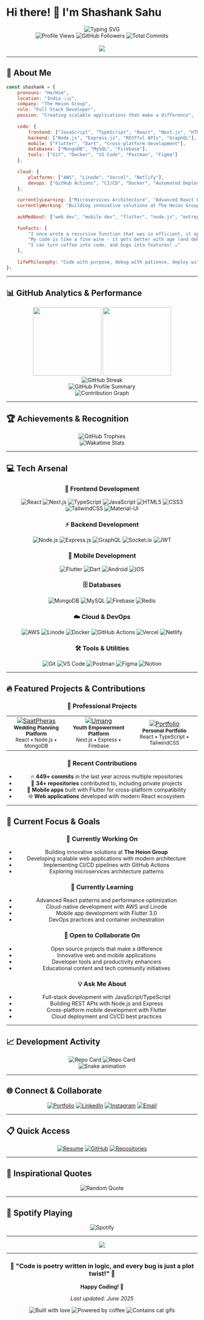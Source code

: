 # Hi there! 👋 I'm Shashank Sahu

<div align="center">
  <img src="https://readme-typing-svg.herokuapp.com?font=Fira+Code&size=30&duration=3000&pause=1000&color=gradient&center=true&vCenter=true&width=600&lines=Full+Stack+Developer+%F0%9F%9A%80;Flutter+Enthusiast+%F0%9F%93%B1;Node.js+Specialist+%E2%9A%A1;Problem+Solver+%F0%9F%A7%A9;Always+Learning+%F0%9F%93%9A;Building+Amazing+Apps+%E2%9C%A8" alt="Typing SVG" />
</div>

<div align="center">
  <img src="https://komarev.com/ghpvc/?username=Shashank-Sahu8&label=Profile%20views&color=0e75b6&style=for-the-badge" alt="Profile Views" />
  <img src="https://img.shields.io/github/followers/Shashank-Sahu8?label=Followers&style=for-the-badge&color=blue" alt="GitHub Followers" />
  <img src="https://img.shields.io/badge/Total%20Commits-449+-brightgreen?style=for-the-badge&logo=git&logoColor=white" alt="Total Commits" />
</div>

<br>

<div align="center">
  <img src="https://capsule-render.vercel.app/api?type=waving&color=gradient&height=100&section=header&text=Welcome%20to%20my%20GitHub!&fontSize=20&fontAlignY=35&desc=Building%20the%20future%20one%20commit%20at%20a%20time&descAlignY=65&descAlign=50" />
</div>

---

## 🚀 About Me

```javascript
const shashank = {
    pronouns: "He/Him",
    location: "India 🇮🇳",
    company: "The Heion Group",
    role: "Full Stack Developer",
    passion: "Creating scalable applications that make a difference",
    
    code: {
        frontend: ["JavaScript", "TypeScript", "React", "Next.js", "HTML5", "CSS3"],
        backend: ["Node.js", "Express.js", "RESTful APIs", "GraphQL"],
        mobile: ["Flutter", "Dart", "Cross-platform development"],
        databases: ["MongoDB", "MySQL", "Firebase"],
        tools: ["Git", "Docker", "VS Code", "Postman", "Figma"]
    },
    
    cloud: {
        platforms: ["AWS", "Linode", "Vercel", "Netlify"],
        devops: ["GitHub Actions", "CI/CD", "Docker", "Automated Deployment"]
    },
    
    currentlyLearning: ["Microservices Architecture", "Advanced React Patterns", "Cloud Native Development"],
    currentlyWorking: "Building innovative solutions at The Heion Group",
    
    askMeAbout: ["web dev", "mobile dev", "flutter", "node.js", "entrepreneurship", "tech trends"],
    
    funFacts: [
        "I once wrote a recursive function that was so efficient, it optimized itself! 🚀",
        "My code is like a fine wine - it gets better with age (and debugging) 🍷",
        "I can turn coffee into code, and bugs into features! ☕"
    ],
    
    lifePhilosophy: "Code with purpose, debug with patience, deploy with confidence!"
};
```

---

## 📊 GitHub Analytics & Performance

<div align="center">
  <img height="180em" src="https://github-readme-stats.vercel.app/api?username=Shashank-Sahu8&show_icons=true&theme=radical&include_all_commits=true&count_private=true&hide_border=true&bg_color=0D1117&title_color=FF6B6B&icon_color=FF6B6B&text_color=FFFFFF&border_radius=10"/>
  <img height="180em" src="https://github-readme-stats.vercel.app/api/top-langs/?username=Shashank-Sahu8&layout=compact&langs_count=10&theme=radical&hide_border=true&bg_color=0D1117&title_color=FF6B6B&text_color=FFFFFF&border_radius=10"/>
</div>

<div align="center">
  <img src="https://github-readme-streak-stats.herokuapp.com/?user=Shashank-Sahu8&theme=radical&hide_border=true&background=0D1117&stroke=FF6B6B&ring=FF6B6B&fire=FFD700&currStreakLabel=FFFFFF&sideNums=FFFFFF&currStreakNum=FF6B6B&dates=FFFFFF&sideLabels=FFFFFF&border_radius=10" alt="GitHub Streak" />
</div>

<div align="center">
  <img src="https://github-profile-summary-cards.vercel.app/api/cards/profile-details?username=Shashank-Sahu8&theme=radical" alt="GitHub Profile Summary" />
</div>

<div align="center">
  <img src="https://github-readme-activity-graph.vercel.app/graph?username=Shashank-Sahu8&theme=redical&bg_color=0D1117&color=FF6B6B&line=FF6B6B&point=FFFFFF&area=true&hide_border=true&border_radius=10" alt="Contribution Graph" />
</div>

---

## 🏆 Achievements & Recognition

<div align="center">
  <img src="https://github-profile-trophy.vercel.app/?username=Shashank-Sahu8&theme=radical&no-frame=true&no-bg=true&margin-w=4&row=2&column=4&border_radius=10" alt="GitHub Trophies" />
</div>

<div align="center">
  <img src="https://github-readme-stats.vercel.app/api/wakatime?username=Shashank-Sahu8&theme=radical&hide_border=true&bg_color=0D1117&title_color=FF6B6B&text_color=FFFFFF&border_radius=10" alt="Wakatime Stats" />
</div>

---

## 💻 Tech Arsenal

<div align="center">

### 🎨 Frontend Development
![React](https://img.shields.io/badge/React-20232A?style=for-the-badge&logo=react&logoColor=61DAFB)
![Next.js](https://img.shields.io/badge/Next.js-000000?style=for-the-badge&logo=nextdotjs&logoColor=white)
![TypeScript](https://img.shields.io/badge/TypeScript-007ACC?style=for-the-badge&logo=typescript&logoColor=white)
![JavaScript](https://img.shields.io/badge/JavaScript-F7DF1E?style=for-the-badge&logo=javascript&logoColor=black)
![HTML5](https://img.shields.io/badge/HTML5-E34F26?style=for-the-badge&logo=html5&logoColor=white)
![CSS3](https://img.shields.io/badge/CSS3-1572B6?style=for-the-badge&logo=css3&logoColor=white)
![TailwindCSS](https://img.shields.io/badge/Tailwind_CSS-38B2AC?style=for-the-badge&logo=tailwind-css&logoColor=white)
![Material-UI](https://img.shields.io/badge/Material--UI-0081CB?style=for-the-badge&logo=material-ui&logoColor=white)

### ⚡ Backend Development
![Node.js](https://img.shields.io/badge/Node.js-43853D?style=for-the-badge&logo=node.js&logoColor=white)
![Express.js](https://img.shields.io/badge/Express.js-404D59?style=for-the-badge&logo=express&logoColor=white)
![GraphQL](https://img.shields.io/badge/GraphQL-E10098?style=for-the-badge&logo=graphql&logoColor=white)
![Socket.io](https://img.shields.io/badge/Socket.io-black?style=for-the-badge&logo=socket.io&badgeColor=010101)
![JWT](https://img.shields.io/badge/JWT-black?style=for-the-badge&logo=JSON%20web%20tokens)

### 📱 Mobile Development
![Flutter](https://img.shields.io/badge/Flutter-02569B?style=for-the-badge&logo=flutter&logoColor=white)
![Dart](https://img.shields.io/badge/Dart-0175C2?style=for-the-badge&logo=dart&logoColor=white)
![Android](https://img.shields.io/badge/Android-3DDC84?style=for-the-badge&logo=android&logoColor=white)
![iOS](https://img.shields.io/badge/iOS-000000?style=for-the-badge&logo=ios&logoColor=white)

### 🗄️ Databases
![MongoDB](https://img.shields.io/badge/MongoDB-4EA94B?style=for-the-badge&logo=mongodb&logoColor=white)
![MySQL](https://img.shields.io/badge/MySQL-00000F?style=for-the-badge&logo=mysql&logoColor=white)
![Firebase](https://img.shields.io/badge/Firebase-039BE5?style=for-the-badge&logo=Firebase&logoColor=white)
![Redis](https://img.shields.io/badge/Redis-DC382D?style=for-the-badge&logo=redis&logoColor=white)

### ☁️ Cloud & DevOps
![AWS](https://img.shields.io/badge/AWS-232F3E?style=for-the-badge&logo=amazon-aws&logoColor=white)
![Linode](https://img.shields.io/badge/Linode-00A95C?style=for-the-badge&logo=linode&logoColor=white)
![Docker](https://img.shields.io/badge/Docker-2496ED?style=for-the-badge&logo=docker&logoColor=white)
![GitHub Actions](https://img.shields.io/badge/GitHub_Actions-2088FF?style=for-the-badge&logo=github-actions&logoColor=white)
![Vercel](https://img.shields.io/badge/Vercel-000000?style=for-the-badge&logo=vercel&logoColor=white)
![Netlify](https://img.shields.io/badge/Netlify-00C7B7?style=for-the-badge&logo=netlify&logoColor=white)

### 🛠️ Tools & Utilities
![Git](https://img.shields.io/badge/Git-F05032?style=for-the-badge&logo=git&logoColor=white)
![VS Code](https://img.shields.io/badge/VS_Code-007ACC?style=for-the-badge&logo=visual-studio-code&logoColor=white)
![Postman](https://img.shields.io/badge/Postman-FF6C37?style=for-the-badge&logo=postman&logoColor=white)
![Figma](https://img.shields.io/badge/Figma-F24E1E?style=for-the-badge&logo=figma&logoColor=white)
![Notion](https://img.shields.io/badge/Notion-000000?style=for-the-badge&logo=notion&logoColor=white)

</div>

---

## 🔥 Featured Projects & Contributions

<div align="center">

### 🌟 Professional Projects

<table>
  <tr>
    <td align="center">
      <a href="https://SaatPherasWorldWide.com">
        <img src="https://img.shields.io/badge/🌐_SaatPherasWorldWide-FF6B6B?style=for-the-badge&logo=safari&logoColor=white" alt="SaatPheras"/>
      </a>
      <br/>
      <sub><b>Wedding Planning Platform</b></sub>
      <br/>
      <sub>React • Node.js • MongoDB</sub>
    </td>
    <td align="center">
      <a href="https://umang.iyfghaziabad.in">
        <img src="https://img.shields.io/badge/🎯_Umang_IYF-4ECDC4?style=for-the-badge&logo=safari&logoColor=white" alt="Umang"/>
      </a>
      <br/>
      <sub><b>Youth Empowerment Platform</b></sub>
      <br/>
      <sub>Next.js • Express • Firebase</sub>
    </td>
    <td align="center">
      <a href="https://shashank-sahu.me">
        <img src="https://img.shields.io/badge/💼_Portfolio-45B7D1?style=for-the-badge&logo=safari&logoColor=white" alt="Portfolio"/>
      </a>
      <br/>
      <sub><b>Personal Portfolio</b></sub>
      <br/>
      <sub>React • TypeScript • TailwindCSS</sub>
    </td>
  </tr>
</table>

### 🚀 Recent Contributions
- 🔥 **449+ commits** in the last year across multiple repositories
- 🌟 **34+ repositories** contributed to, including private projects
- 📱 **Mobile apps** built with Flutter for cross-platform compatibility
- 🌐 **Web applications** developed with modern React ecosystem

</div>

---

## 🎯 Current Focus & Goals

<div align="center">

### 🔭 **Currently Working On**
- Building innovative solutions at **The Heion Group**
- Developing scalable web applications with modern architecture
- Implementing CI/CD pipelines with GitHub Actions
- Exploring microservices architecture patterns

### 🌱 **Currently Learning**
- Advanced React patterns and performance optimization
- Cloud-native development with AWS and Linode
- Mobile app development with Flutter 3.0
- DevOps practices and container orchestration

### 👯 **Open to Collaborate On**
- Open source projects that make a difference
- Innovative web and mobile applications
- Developer tools and productivity enhancers
- Educational content and tech community initiatives

### 💡 **Ask Me About**
- Full-stack development with JavaScript/TypeScript
- Building REST APIs with Node.js and Express
- Cross-platform mobile development with Flutter
- Cloud deployment and CI/CD best practices

</div>

---

## 📈 Development Activity

<div align="center">
  <img src="https://github-readme-stats.vercel.app/api/pin/?username=Shashank-Sahu8&repo=SaatPherasWorldWide&theme=radical&hide_border=true&bg_color=0D1117&title_color=FF6B6B&text_color=FFFFFF&border_radius=10" alt="Repo Card" />
  <img src="https://github-readme-stats.vercel.app/api/pin/?username=Shashank-Sahu8&repo=ConnectToKrsna&theme=radical&hide_border=true&bg_color=0D1117&title_color=FF6B6B&text_color=FFFFFF&border_radius=10" alt="Repo Card" />
</div>

<div align="center">
  <img src="https://raw.githubusercontent.com/Shashank-Sahu8/Shashank-Sahu8/output/github-contribution-grid-snake-dark.svg" alt="Snake animation" />
</div>

---

## 🌐 Connect & Collaborate

<div align="center">
  
[![Portfolio](https://img.shields.io/badge/Portfolio-FF5722?style=for-the-badge&logo=firefox&logoColor=white)](https://shashank-sahu.me)
[![LinkedIn](https://img.shields.io/badge/LinkedIn-0077B5?style=for-the-badge&logo=linkedin&logoColor=white)](https://linkedin.com/in/shashank-sahu8)
[![Instagram](https://img.shields.io/badge/Instagram-E4405F?style=for-the-badge&logo=instagram&logoColor=white)](https://instagram.com/shashank_sahu8)
[![Email](https://img.shields.io/badge/Email-D14836?style=for-the-badge&logo=gmail&logoColor=white)](mailto:shashank@shashank-sahu.me)

</div>

---

## 📋 Quick Access

<div align="center">
  
[![Resume](https://img.shields.io/badge/📄_Resume-4285F4?style=for-the-badge&logo=googledrive&logoColor=white)](https://drive.google.com/file/d/1j3OXgXtRHe4NK9-uu-JCsMhQmkuLF6oM/view?usp=sharing)
[![GitHub](https://img.shields.io/badge/GitHub-100000?style=for-the-badge&logo=github&logoColor=white)](https://github.com/Shashank-Sahu8)
[![Repositories](https://img.shields.io/badge/Repositories-2088FF?style=for-the-badge&logo=github&logoColor=white)](https://github.com/Shashank-Sahu8?tab=repositories)

</div>

---

## 💬 Inspirational Quotes

<div align="center">
  <img src="https://quotes-github-readme.vercel.app/api?type=horizontal&theme=radical" alt="Random Quote" />
</div>

---

## 🎵 Spotify Playing

<div align="center">
  <img src="https://spotify-github-profile.vercel.app/api/spotify?background_color=0d1117&border_color=ffffff" alt="Spotify" />
</div>

---

<div align="center">
  <img src="https://capsule-render.vercel.app/api?type=waving&color=gradient&height=100&section=footer&text=Thanks%20for%20visiting!&fontSize=16&fontAlignY=65&desc=Let's%20build%20something%20amazing%20together!&descAlignY=85&descAlign=62" />
</div>

---

<div align="center">
  
### 🌟 "Code is poetry written in logic, and every bug is just a plot twist!" 🌟

**Happy Coding! 🚀**

*Last updated: June 2025*

</div>

<div align="center">
  <img src="https://forthebadge.com/images/badges/built-with-love.svg" alt="Built with love" />
  <img src="https://forthebadge.com/images/badges/powered-by-coffee.svg" alt="Powered by coffee" />
  <img src="https://forthebadge.com/images/badges/contains-cat-gifs.svg" alt="Contains cat gifs" />
</div>
